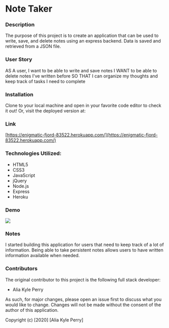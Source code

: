 # Note Taker

### Description

The purpose of this project is to create an application that can be used to write, save, and delete notes using an express backend.  Data is saved and retrieved from a JSON file.

### User Story

AS A user, I want to be able to write and save notes
I WANT to be able to delete notes I've written before
SO THAT I can organize my thoughts and keep track of tasks I need to complete

### Installation

Clone to your local machine and open in your favorite code editor to check it out! Or, visit the deployed version at:

### Link

[https://enigmatic-fjord-83522.herokuapp.com/](https://enigmatic-fjord-83522.herokuapp.com/)

### Technologies Utilized:

* HTML5
* CSS3
* JavaScript
* jQuery
* Node.js
* Express
* Heroku

### Demo

![](https://github.com/K-ai30/note-taker/blob/master/images/Notetakerdemo.gif)

### Notes

I started building this application for users that need to keep track of a lot of information. Being able to take persistent notes allows users to have written information available when needed.

### Contributors

The original contributor to this project is the following full stack developer:

- Alia Kyle Perry

As such, for major changes, please open an issue first to discuss what you would like to change. Changes will not be made without the consent of the author of this application.

Copyright (c) [2020] [Alia Kyle Perry]